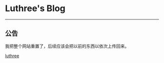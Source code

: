 # Luthree's Blog

---------

## 公告

我把整个网站重置了，后续应该会把以前的东西以依次上传回来。

[luthree](http://www.luthree.tk)
